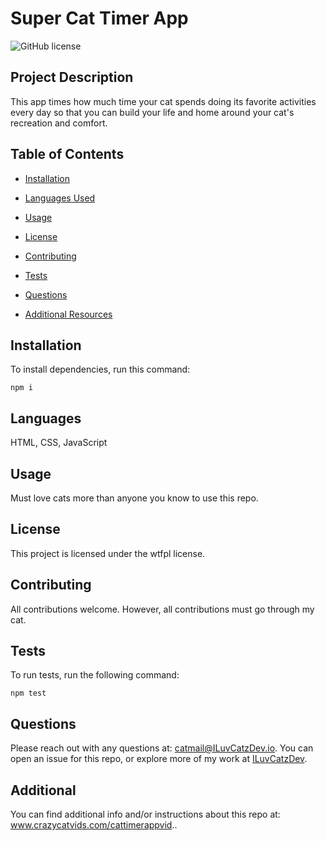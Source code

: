 # Super Cat Timer App

![GitHub license](https://img.shields.io/badge/license-wtfpl-blue.svg)

## Project Description

This app times how much time your cat spends doing its favorite activities every day so that you can build your life and home around your cat's recreation and comfort.

## Table of Contents 

* [Installation](#installation)

* [Languages Used](#languages)

* [Usage](#usage)

* [License](#license)

* [Contributing](#contributing)

* [Tests](#tests)

* [Questions](#questions)

* [Additional Resources](#additional)

## Installation

To install dependencies, run this command:

```
npm i
```

## Languages

 HTML, CSS, JavaScript

## Usage

Must love cats more than anyone you know to use this repo.

## License

This project is licensed under the wtfpl license.
  
## Contributing

All contributions welcome. However, all contributions must go through my cat.

## Tests

To run tests, run the following command:

```
npm test
```

## Questions

Please reach out with any questions at: catmail@ILuvCatzDev.io. You can open an issue for this repo, or explore more of my work at [ILuvCatzDev](https://github.com/ILuvCatzDev/).

## Additional

You can find additional info and/or instructions about this repo at: www.crazycatvids.com/cattimerappvid..
  
